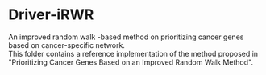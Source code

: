 # Driver-iRWR
An improved random walk -based method on prioritizing cancer genes based on cancer-specific network.   
This folder contains a reference implementation of the method proposed in
"Prioritizing Cancer Genes Based on an Improved Random Walk Method".
